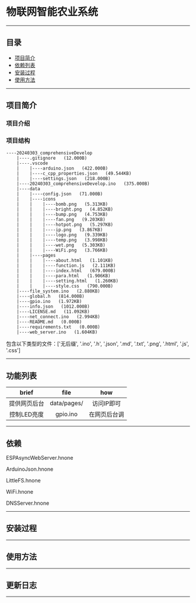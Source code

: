 # 物联网智能农业系统
***
## 目录
- [项目简介](#项目简介)
- [依赖列表](#依赖列表)
- [安装过程](#安装过程)
- [使用方法](#使用方法)

***
## 项目简介

### 项目介绍

### 项目结构
``` shell
----20240303_comprehensiveDevelop
    |----.gitignore   (12.000B)
    |----.vscode
    |    |----arduino.json   (422.000B)
    |    |----c_cpp_properties.json   (49.544KB)
    |    |----settings.json   (218.000B)
    |----20240303_comprehensiveDevelop.ino   (375.000B)
    |----data
    |    |----config.json   (71.000B)
    |    |----icons
    |    |    |----bomb.png   (5.313KB)
    |    |    |----bright.png   (4.852KB)
    |    |    |----bump.png   (4.753KB)
    |    |    |----fan.png   (9.203KB)
    |    |    |----hotpot.png   (5.297KB)
    |    |    |----ip.png   (3.867KB)
    |    |    |----logo.png   (9.339KB)
    |    |    |----temp.png   (3.998KB)
    |    |    |----wet.png   (5.303KB)
    |    |    |----WiFi.png   (3.766KB)
    |    |----pages
    |    |    |----about.html   (1.101KB)
    |    |    |----function.js   (2.111KB)
    |    |    |----index.html   (679.000B)
    |    |    |----para.html   (1.906KB)
    |    |    |----setting.html   (1.260KB)
    |    |    |----style.css   (790.000B)
    |----file_system.ino   (2.880KB)
    |----global.h   (814.000B)
    |----gpio.ino   (1.972KB)
    |----info.json   (1012.000B)
    |----LICENSE.md   (11.092KB)
    |----net_connect.ino   (2.994KB)
    |----README.md   (0.000B)
    |----requirements.txt   (0.000B)
    |----web_server.ino   (1.604KB)
```
包含以下类型的文件：['无后缀', '.ino', '.h', '.json', '.md', '.txt', '.png', '.html', '.js', '.css']

***
## 功能列表
|brief|file|how|
|:-:|:-:|:-:|
|提供网页后台|data/pages/|访问IP即可|
|控制LED亮度|gpio.ino|在网页后台调|

***
## 依赖
ESPAsyncWebServer.hnone

ArduinoJson.hnone

LittleFS.hnone

WiFi.hnone

DNSServer.hnone


***
## 安装过程

***
## 使用方法

***
## 更新日志

***
